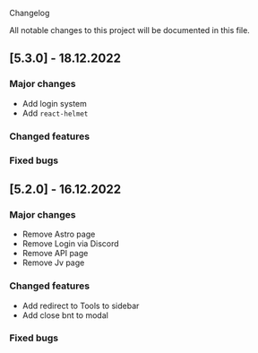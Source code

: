 Changelog

All notable changes to this project will be documented in this file.

## [5.3.0] - 18.12.2022

### Major changes

- Add login system
- Add `react-helmet`

### Changed features

### Fixed bugs

## [5.2.0] - 16.12.2022

### Major changes

- Remove Astro page
- Remove Login via Discord
- Remove API page
- Remove Jv page

### Changed features

- Add redirect to Tools to sidebar
- Add close bnt to modal

### Fixed bugs
